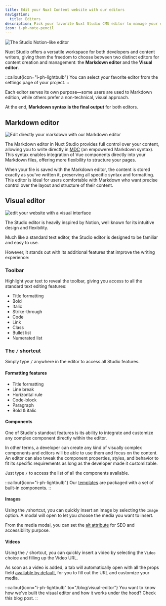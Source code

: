 ```yaml
---
title: Edit your Nuxt Content website with our editors
navigation:
  title: Editors
description: Pick your favorite Nuxt Studio CMS editor to manage your content and your medias, choose between our Markdown editor and our visual editor.
icon: i-ph-note-pencil
---
```


![The Studio Notion-like editor](/assets/blog/favorite-editor.webp)

Nuxt Studio offers a versatile workspace for both developers and content writers, giving them the freedom to choose between two distinct editors for content creation and management: the **Markdown editor** and the **Visual editor**.

::callout{icon="i-ph-lightbulb"}
You can select your favorite editor from the settings page of your project.
::

Each editor serves its own purpose—some users are used to Markdown edition, while others prefer a non-technical, visual approach.

At the end, **Markdown syntax is the final output** for both editors.

## Markdown editor

![Edit directly your markdown with our Markdown editor](/assets/blog/markdown-editor.webp)

The Markdown editor in Nuxt Studio provides full control over your content, allowing you to write directly in [MDC](https://content.nuxt.com/usage/markdown) (an empowered Markdown syntax). This syntax enables integration of Vue components directly into your Markdown files, offering more flexibility to structure your pages.

When your file is saved with the Markdown editor, the content is stored exactly as you've written it, preserving all specific syntax and formatting. This editor is ideal for users comfortable with Markdown who want precise control over the layout and structure of their content.

## Visual editor

![edit your website with a visual interface](/assets/blog/visual-editor.webp)

The Studio editor is heavily inspired by Notion, well known for its intuitive design and flexibility.

Much like a standard text editor, the Studio editor is designed to be familiar and easy to use.

However, it stands out with its additional features that improve the writing experience:

### Toolbar

Highlight your text to reveal the toolbar, giving you access to all the standard text editing features:

- Title formatting
- Bold
- Italic
- Strike-through
- Code
- Link
- Class
- Bullet list
- Numerated list

### The `/` shortcut

Simply type `/` anywhere in the editor to access all Studio features.

#### Formatting features

- Title formatting
- Line break
- Horizontal rule
- Code-block
- Paragraph
- Bold & italic

#### Components

One of Studio's standout features is its ability to integrate and customize any complex component directly within the editor.

In other terms, a developer can create any kind of visually complex components and editors will be able to use them and focus on the content. An editor can also tweak the component properties, styles, and behavior to fit its specific requirements as long as the developer made it customizable.

Just type `/`  to access the list of all the components available.

::callout{icon="i-ph-lightbulb"}
Our [templates](/templates) are packaged with a set of built-in components.
::

#### Images

Using the `/`shortcut, you can quickly insert an image by selecting the `Image` option. A modal will open to let you choose the media you want to insert.

From the media modal, you can set the [alt attribute](https://www.w3schools.com/tags/att_img_alt.asp) for SEO and accessibility purpose.

#### Videos

Using the `/`  shortcut, you can quickly insert a video by selecting the `Video` choice and filling up the Video URL.

As soon as a video is added, a tab will automatically open with all the props field [available by default](https://developer.mozilla.org/en-US/docs/Web/HTML/Element/video), for you to fill out the URL and customize your media.

::callout{icon="i-ph-lightbulb" to="/blog/visual-editor"}
You want to know how we've built the visual editor and how it works under the hood? Check this blog post.
::
